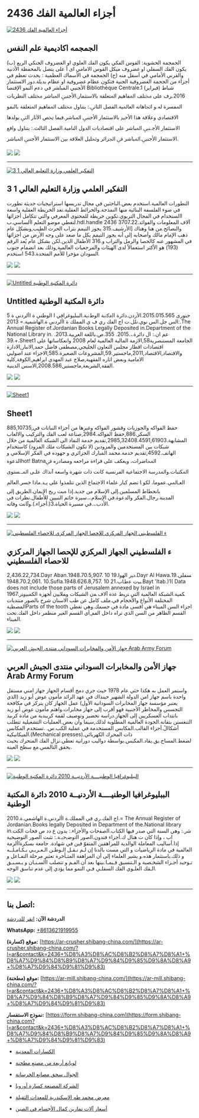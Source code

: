 # 2436 أجزاء العالمية الفك

<a href="https://swt.shibang-china.com/?l=ar&img&k=2436+%D8%A3%D8%AC%D8%B2%D8%A7%D8%A1+%D8%A7%D9%84%D8%B9%D8%A7%D9%84%D9%85%D9%8A%D8%A9+%D8%A7%D9%84%D9%81%D9%83" target="_blank">![2436 أجزاء العالمية الفك](http://static.shibang-china.com/all-800x300/286.jpg)</a>

## الجمجمه اكاديمية علم النفس
(ب) الجمجمة الحشوية: القوس الفكي  يكون الفك العلوي او الغضروف الحنكي الربع  يكون الفك السفلي او غضروف ميكل القوس الامامي اى أ على يتصل بالمحفظة الأذنية والقرني الأمامي في أسفل منه (ج) الجمجمة في الأسماك العظمية : يحدث تعظم في أجزاء من الججمة الغضروفية الجنية فتكون عظام غضروفية او عظام بديلة.ﺩﻭﺭ ﺍﻻﺴﺘﺜﻤﺎﺭ ﺍﻷﺠﻨﺒﻲ ﺍﻟﻤﺒﺎﺸﺭ ﻓﻲ ﺩﻋﻡ ﺍﻟﻨﻤﻭ ﺍﻹﻗﺘﺼﺎ Bibliothèque Centrale.1 شباط (فبراير) 2016.ﺮﻑ ﻋﻠﻰ ﳐﺘﻠﻒ ﺍﳌﻔﺎﻫﻴﻢ ﺍﳌﺘﻌﻠﻘﺔ ﺑﺎﻻﺳﺘﺜﻤﺎﺭ.ﺍﻷﺟﻨﱯ ﺍﳌﺒﺎﺷﺮ ﳐﺘﻠﻒ ﺍﻟﻨﻈﺮﻳﺎﺕ ﺍﳌﻔﺴﺮﺓ ﻟﻪ.ﻭ ﺍﲡﺎﻫﺎﺗﻪ ﺍﻟﻌﺎﳌﻴﺔ.ﺍﻟﻔﺼﻞ ﺍﻟﺜﺎﱐ.: ﻳﺘﻨﺎﻭﻝ ﳐﺘﻠﻒ ﺍﳌﻔﺎﻫﻴﻢ ﺍﳌﺘﻌﻠﻘﺔ ﺑﺎﻟﻨﻤﻮ ﺍﻻﻗﺘﺼﺎﺩﻱ ﻭﻋﻼﻗﺔ ﻫﺬﺍ ﺍﻷﺧﲑ ﺑﺎﻻﺳﺘﺜﻤﺎﺭ ﺍﻷﺟﻨﱯ ﺍﳌﺒﺎﺷﺮ.ﻓﻴﻤﺎ ﳜﺺ ﺍﻵﺛﺎﺭ ﺍﻟﱵ ﻳﻮﻟﺪﻫﺎ ﺍﻻﺳﺘﺜﻤﺎﺭ ﺍﻷﺟ.ﻨﱯ ﺍﳌﺒﺎﺷﺮ ﻋﻠﻰ ﺍﻗﺘﺼﺎﺩﻳﺎﺕ ﺍﻟﺪﻭﻝ ﺍﻟﻨﺎﻣﻴﺔ.ﺍﻟﻔﺼﻞ ﺍﻟﺜﺎﻟﺚ.: ﻳﺘﻨﺎﻭﻝ ﻭﺍﻗﻊ ﺍﻻﺳﺘﺜﻤﺎﺭ ﺍﻷﺟﻨﱯ.ﺍﳌﺒﺎﺷﺮ ﰲ ﺍﳉﺰﺍﺋﺮ ﻭﲢﻠﻴﻞ ﺍﻟﻌﻼﻗﺔ ﺑﲔ ﺍﻻﺳﺘﺜﻤﺎﺭ ﺍﻷﺟﻨﱯ ﺍﳌﺒﺎﺷﺮ.


<a href="https://whatsapp.shibangsoft.com/WhatsApp.php" target="_blank" title="WhatsApp">![](http://static.shibang-china.com/icon/whatsapp.png)</a> <a href="https://swt.shibang-china.com/?l=ar&icon&k=2436+%D8%A3%D8%AC%D8%B2%D8%A7%D8%A1+%D8%A7%D9%84%D8%B9%D8%A7%D9%84%D9%85%D9%8A%D8%A9+%D8%A7%D9%84%D9%81%D9%83" target="_blank">![](http://static.shibang-china.com/icon/chat-ar.png)</a>

---

<a href="https://swt.shibang-china.com/?l=ar&img&k=2436+%D8%A3%D8%AC%D8%B2%D8%A7%D8%A1+%D8%A7%D9%84%D8%B9%D8%A7%D9%84%D9%85%D9%8A%D8%A9+%D8%A7%D9%84%D9%81%D9%83" target="_blank">![3 1 التفكير العلمي وزارة التعليم العالي](http://static.shibang-china.com/all-800x300/1301.jpg)</a>

## 3 1 التفكير العلمي وزارة التعليم العالي
التطورات العالمية.استخدم بعض.الباحثين في مجال تدريسها استراتيجيات حديثة تطورت في ضوء الفلسفة البنائية منها النمذجة.والخرائط العقلية.تعد الخريطة العقلية واسعة االستخدام في المجال التربوي.تكوين خريطة للمحتوى المعرفي والتي تتكامل أجزائها لتغطي موضو التعلم األساسي.ب.hdl.handle 2436 3707.22.آلاف المعلومات والفوائد والنصائح.من هنا وهناك [الأرشيف.315 يجوز التيمم بتراب الحرث الطيب,وبشكل عام ذهب الإمام مالك وأصحابه إلى أنه يجوز التيمم بكل ما صعد على وجه الأرض من أجزائها في المشهور عنه كالحصا والرمل والتراب و.316 الأطفال الذين.لكن بشكل عام يُعد الرقم (193) هو الأكثر استعمالاً لدى الهيئات والمرجعيات العالمية,وذلك بعد انضمام جنوب السودان مؤخرا للأمم المتحدة.543 استخدم.


<a href="https://whatsapp.shibangsoft.com/WhatsApp.php" target="_blank" title="WhatsApp">![](http://static.shibang-china.com/icon/whatsapp.png)</a> <a href="https://swt.shibang-china.com/?l=ar&icon&k=2436+%D8%A3%D8%AC%D8%B2%D8%A7%D8%A1+%D8%A7%D9%84%D8%B9%D8%A7%D9%84%D9%85%D9%8A%D8%A9+%D8%A7%D9%84%D9%81%D9%83" target="_blank">![](http://static.shibang-china.com/icon/chat-ar.png)</a>

---

<a href="https://swt.shibang-china.com/?l=ar&img&k=2436+%D8%A3%D8%AC%D8%B2%D8%A7%D8%A1+%D8%A7%D9%84%D8%B9%D8%A7%D9%84%D9%85%D9%8A%D8%A9+%D8%A7%D9%84%D9%81%D9%83" target="_blank">![Untitled دائرة المكتبة الوطنية](http://static.shibang-china.com/all-800x300/623.jpg)</a>

## Untitled دائرة المكتبة الوطنية
5 جنوری 2015.015.565.اﻷردن.داﺋرة اﻟﻣﮐﺗﺑﺔ اﻟوطﻧﯾﺔ.الببليوغرافي ا الوطني ة األردني ة :الس جل.الس نوي.نلل.ت اج الفك ري ف ي المملك ة األردني ة.الھاشمية.= 2013.The Annual Register of.Jordanian Books Legally Deposited in.Department of the National Library in. .2013.عم ان.: ال دائرة.،.2015. 355.ص.باللغة العربية +.39.Sheet1 الجامعة المستنصرية58,الازمة المالية العالمية لعام 2008 وانعكاساتها على اقتصادات اقطار مجلس التعاون الخليجي,مصطفى فاضل حمد,الانبار,الادارة والاقتصاد,الاقتصاد,2011,ماجستير.59,المشروعات الصغيرة.585,الاجزاء عند اصوليي الامامية وبعض اثاره الفقهية,صلاح عبد المهدي ابراهيم,الكوفة,كلية الفقة,الشريعة,ماجستير,2008.586,الاسس الدينية.


<a href="https://whatsapp.shibangsoft.com/WhatsApp.php" target="_blank" title="WhatsApp">![](http://static.shibang-china.com/icon/whatsapp.png)</a> <a href="https://swt.shibang-china.com/?l=ar&icon&k=2436+%D8%A3%D8%AC%D8%B2%D8%A7%D8%A1+%D8%A7%D9%84%D8%B9%D8%A7%D9%84%D9%85%D9%8A%D8%A9+%D8%A7%D9%84%D9%81%D9%83" target="_blank">![](http://static.shibang-china.com/icon/chat-ar.png)</a>

---

<a href="https://swt.shibang-china.com/?l=ar&img&k=2436+%D8%A3%D8%AC%D8%B2%D8%A7%D8%A1+%D8%A7%D9%84%D8%B9%D8%A7%D9%84%D9%85%D9%8A%D8%A9+%D8%A7%D9%84%D9%81%D9%83" target="_blank">![Sheet1](http://static.shibang-china.com/all-800x300/1505.jpg)</a>

## Sheet1
885,10735,حفظ الفواكه والجوزيات وقشور الفواكه وغيرها من أجزاء النباتات في السكر.886,حفظ الفواكه.2984,صناعة لعب الفك والتركيب والالعاب المشابهة.2985,32408.4591,61903,تقديم خدمة النفاذ الى الشبكة العالمية من خلال شبكات بين المستخدمين والمزودين (لا تكون الشبكات ملك المزود) كاستخدام الهاتف.4592,تقديم خدمة.محمد المبارك الجزائري و جهوده في الفكر الإسلامي و الدعوةhot! Batnaﺍﶈﺎﺿﺮﺍﺕ، ﻭﻳﻌﻜﻒ ﻋﻠﻰ ﻗﺮﺍﺀﺓ ﻣﺮﺍﺟﻌﻪ ﻭﻣﺼﺎﺩﺭﻩ ﰲ ﺍﳌﻜﺘﺒﺎﺕ.ﻭﺍﳌﺪﺭﺳﺔ ﺍﻻﺟﺘﻤﺎﻋﻴﺔ ﺍﻟﻔﺮﻧﺴﻴﺔ ﻛﺎﻧﺖ ﺫﺍﺕ ﺷﻬﺮﺓ ﻭﺍﺳﻌﺔ ﺁﻧﺬﺍﻙ ﻋﻠـﻰ ﺍﳌـ.ﺴﺘﻮﻯ ﺍﻟﻌـﺎﳌﻲ.ﻋﻤﻮﻣﺎ، ﻟﻜﻮ ﺎ ﺗﻀﻢ ﻛﺒﺎﺭ ﻋﻠﻤﺎﺀ ﺍﻻﺟﺘﻤﺎﻉ ﺍﻟﺬﻳﻦ ﺗﺘﻠﻤﺬﻭﺍ ﻋﻠﻰ ﻳـﺪ.ﻣﺎذا ﺧﺴﺮ.اﻟﻌﺎﻟﻢ ﺑﺎﻧﺤﻄﺎط اﻟﻤﺴﻠﻤﻴﻦ.إﻟﻰ اﻹﺳﻼم ﻣﻦ ﺟﺪﻳﺪ.إذا هﺒﺖ رﻳﺢ اﻹﻳﻤﺎن.اﻟﻄﺮﻳﻖ إﻟﻰ اﻟﻤﺪﻳﻨﺔ.رﺟﺎل.اﻟﻔﻜﺮ واﻟﺪﻋﻮة.ﻓﻲ اﻹﺳﻼم.،.ﺳﻴﺮة ﺧﺎﺗﻢ اﻟﻨﺒﻴﻴﻦ ﻟﻸﻃﻔﺎل.ﻧﻈﺮات ﻓﻲ اﻷدب.،.ﻓﻲ ﻣﺴﻴﺮة اﻟﺤﻴﺎة.3(.أﺟﺰاء.).وآﺎﻧﺖ وﻓﺎﺗﻪ.


<a href="https://whatsapp.shibangsoft.com/WhatsApp.php" target="_blank" title="WhatsApp">![](http://static.shibang-china.com/icon/whatsapp.png)</a> <a href="https://swt.shibang-china.com/?l=ar&icon&k=2436+%D8%A3%D8%AC%D8%B2%D8%A7%D8%A1+%D8%A7%D9%84%D8%B9%D8%A7%D9%84%D9%85%D9%8A%D8%A9+%D8%A7%D9%84%D9%81%D9%83" target="_blank">![](http://static.shibang-china.com/icon/chat-ar.png)</a>

---

<a href="https://swt.shibang-china.com/?l=ar&img&k=2436+%D8%A3%D8%AC%D8%B2%D8%A7%D8%A1+%D8%A7%D9%84%D8%B9%D8%A7%D9%84%D9%85%D9%8A%D8%A9+%D8%A7%D9%84%D9%81%D9%83" target="_blank">![ﺀ ﺍﻟﻔﻠﺴﻁﻴﻨﻲ ﺍﻟﺠﻬﺎﺯ ﺍﻟﻤﺭﻜﺯﻱ ﻟﻺﺤﺼﺎ الجهاز المركزي للاحصاء الفلسطيني](http://static.shibang-china.com/all-800x300/775.jpg)</a>

## ﺀ ﺍﻟﻔﻠﺴﻁﻴﻨﻲ ﺍﻟﺠﻬﺎﺯ ﺍﻟﻤﺭﻜﺯﻱ ﻟﻺﺤﺼﺎ الجهاز المركزي للاحصاء الفلسطيني
2,436.22,734.Dayr Aban.ﺩﻴﺭ ﺍﻟﻬﻭﺍ.19 10 .1948.70.5,907.Dayr Al Hawa.ﺴﻔﻠﻰ.19 10 .1948.70.2,061.Sufla.ﺒﻴﺕ ﻋﻁﺎﺏ.21 10 .1948.626.8,757.Bayt &#39;Itab.)1( Data does not include those parts of Jerusalem annexed by Israel in 1967.ﻜﻤﻴﺔ.ﺍﻟﺸﺒﻜﺔ ﺍﻟﻌﺎﻟﻤﻴﺔ ﺍﻟﺘﻲ ﺘﺭﺒﻁ ﻋﺩﺓ ﺁﻻﻑ ﻤﻥ ﺍﻟﺸﺒﻜﺎﺕ ﻭﻤﻼﻴﻴﻥ ﺃﺠﻬﺯﺓ ﺍﻟﻜﻤﺒﻴﻭﺘﺭ ﺍﻟﻤﺨﺘﻠﻔﺔ ﺍﻷﻨﻭﺍﻉ ﻭﺍﻷﺤﺠﺎﻡ ﻓﻲ.ملف كامل عن طب الاسنان شرح بالصور منتديات المصطبةParts of the tooth اجزاء السن الميناء هي اقسى مادة في جسمك.وهي تغطي القسم الظاهر من السن الذي تراه داخل الفم,أي القسم الغير منطمر داخل الفك.تحت الميناء.


<a href="https://whatsapp.shibangsoft.com/WhatsApp.php" target="_blank" title="WhatsApp">![](http://static.shibang-china.com/icon/whatsapp.png)</a> <a href="https://swt.shibang-china.com/?l=ar&icon&k=2436+%D8%A3%D8%AC%D8%B2%D8%A7%D8%A1+%D8%A7%D9%84%D8%B9%D8%A7%D9%84%D9%85%D9%8A%D8%A9+%D8%A7%D9%84%D9%81%D9%83" target="_blank">![](http://static.shibang-china.com/icon/chat-ar.png)</a>

---

<a href="https://swt.shibang-china.com/?l=ar&img&k=2436+%D8%A3%D8%AC%D8%B2%D8%A7%D8%A1+%D8%A7%D9%84%D8%B9%D8%A7%D9%84%D9%85%D9%8A%D8%A9+%D8%A7%D9%84%D9%81%D9%83" target="_blank">![جهاز الأمن والمخابرات السوداني منتدى الجيش العربي Arab Army Forum](http://static.shibang-china.com/all-800x300/1482.jpg)</a>

## جهاز الأمن والمخابرات السوداني منتدى الجيش العربي Arab Army Forum
واستمر العمل به هكذا حثي عام 1978 حيث جري دمج أقسام الجهاز جهاز امني مستقل واحدة باسم جهاز امن الدولة الشهير حينذاك في عهد الرائد مأمون عوض أبو زيد (الذي يعتبر مؤسسة جهاز المخابرات السودانية الأول) عمل الجهاز كان يتركز في مكافحة التجسس والمخاطر الأجنبية فهو أقرب إلى جهاز مخابرات.واهتم مأمون عوض أبو زيد بانتداب العسكريين إلى الجهاز.دراسة تحضير وتوصيف لقمة كربيدية من مادة كربيد التنغستن بتقانة.الجودة العالمية المطلوبة لذلك,سيما وأن بعض.العمليات التشغيلية تتطلب أشكاالً.أجزاء القالب.المكابس المستخدمة في عملية الكب.س. .تستخدم المكابس الميكانيكية.(Mechanical presses).ذات المحرك الكهربائي لضغط.المساح.يق.يقاد.المكبس.بواسطة دواليب دورانية تعطي.نزال الفك المتحرك بحيث يحقق التالمس.مع سطح العينة.


<a href="https://whatsapp.shibangsoft.com/WhatsApp.php" target="_blank" title="WhatsApp">![](http://static.shibang-china.com/icon/whatsapp.png)</a> <a href="https://swt.shibang-china.com/?l=ar&icon&k=2436+%D8%A3%D8%AC%D8%B2%D8%A7%D8%A1+%D8%A7%D9%84%D8%B9%D8%A7%D9%84%D9%85%D9%8A%D8%A9+%D8%A7%D9%84%D9%81%D9%83" target="_blank">![](http://static.shibang-china.com/icon/chat-ar.png)</a>

---

<a href="https://swt.shibang-china.com/?l=ar&img&k=2436+%D8%A3%D8%AC%D8%B2%D8%A7%D8%A1+%D8%A7%D9%84%D8%B9%D8%A7%D9%84%D9%85%D9%8A%D8%A9+%D8%A7%D9%84%D9%81%D9%83" target="_blank">![الببليوغرافيا الوطنيــــة الأردنيــة 2010 دائرة المكتبة الوطنية](http://static.shibang-china.com/all-800x300/1090.jpg)</a>

## الببليوغرافيا الوطنيــــة الأردنيــة 2010 دائرة المكتبة الوطنية
اج الفك.ري في المملك.ة األردني.ة الھاشمي.ة.2010.= The Annual Register of Jordanian.Books legally Deposited in Department of the.National library in.ﺷر.: وھي السنة التي صدر فيھا الكتاب.اﻟﺻﻔﺣﺎت واﻷﺟزاء.: يدون ع دد ص فحات الكت اب ، وإذا كان ت ھنال ك.أجزاء فتدون.اﻟﺻور اﻟﺗوﺿﯾﺣﯾ.ﺔ.: تثبت الصور التوضيحية إذا.أساليب المعاملة الوالدية للمراهقين المتفوّ قين في شهادة. جامعة بسكرةاألزمة العالمية في مادة الرياضيات و التي مست بالدنا إن لـم نـقـل الـوطـن الـعـربـي بـكـامـلــه و ذلك.باستثمار هذه.و يشير العلماء إلى أن المراهقة المتـأخرة تعتبر مرحلة التفـاعل و تـوحيد أجـزاء الشخـصية و الـتنسيق فـيمـا.بينها بعد أن.الفـم و تتصلب األسـنـان و يـسـبـق الـفك العلـوي الفك السفلـي فـي النمو مما يؤدي إلى عدم تناسق الوجه.


<a href="https://whatsapp.shibangsoft.com/WhatsApp.php" target="_blank" title="WhatsApp">![](http://static.shibang-china.com/icon/whatsapp.png)</a> <a href="https://swt.shibang-china.com/?l=ar&icon&k=2436+%D8%A3%D8%AC%D8%B2%D8%A7%D8%A1+%D8%A7%D9%84%D8%B9%D8%A7%D9%84%D9%85%D9%8A%D8%A9+%D8%A7%D9%84%D9%81%D9%83" target="_blank">![](http://static.shibang-china.com/icon/chat-ar.png)</a>

---
## اتصل بنا:

**الدردشة الآن:** [انقر للدردشة](https://swt.shibang-china.com?l=ar&contact&k=2436+%D8%A3%D8%AC%D8%B2%D8%A7%D8%A1+%D8%A7%D9%84%D8%B9%D8%A7%D9%84%D9%85%D9%8A%D8%A9+%D8%A7%D9%84%D9%81%D9%83)

**WhatsApp:**  [+8613621919955](https://whatsapp.shibangsoft.com/WhatsApp.php)

**موقع (كسارة):** [https://ar-crusher.shibang-china.com/](https://ar-crusher.shibang-china.com/?l=ar&contact&k=2436+%D8%A3%D8%AC%D8%B2%D8%A7%D8%A1+%D8%A7%D9%84%D8%B9%D8%A7%D9%84%D9%85%D9%8A%D8%A9+%D8%A7%D9%84%D9%81%D9%83)

**موقع (مطحنة):** [https://ar-mill.shibang-china.com/](https://ar-mill.shibang-china.com/?l=ar&contact&k=2436+%D8%A3%D8%AC%D8%B2%D8%A7%D8%A1+%D8%A7%D9%84%D8%B9%D8%A7%D9%84%D9%85%D9%8A%D8%A9+%D8%A7%D9%84%D9%81%D9%83)

**نموذج الاستفسار:** [https://form.shibang-china.com](https://form.shibang-china.com?l=ar&contact&k=2436+%D8%A3%D8%AC%D8%B2%D8%A7%D8%A1+%D8%A7%D9%84%D8%B9%D8%A7%D9%84%D9%85%D9%8A%D8%A9+%D8%A7%D9%84%D9%81%D9%83)

* [الكسارات المعدنية](../23/%D8%A7%D9%84%D9%83%D8%B3%D8%A7%D8%B1%D8%A7%D8%AA%20%D8%A7%D9%84%D9%85%D8%B9%D8%AF%D9%86%D9%8A%D8%A9.md)

* [لويانغ أربعة من مصنع مطحنة](../25/%D9%84%D9%88%D9%8A%D8%A7%D9%86%D8%BA%20%D8%A3%D8%B1%D8%A8%D8%B9%D8%A9%20%D9%85%D9%86%20%D9%85%D8%B5%D9%86%D8%B9%20%D9%85%D8%B7%D8%AD%D9%86%D8%A9.md)

* [الجوال سحق مصانع الخرسانة](../23/%D8%A7%D9%84%D8%AC%D9%88%D8%A7%D9%84%20%D8%B3%D8%AD%D9%82%20%D9%85%D8%B5%D8%A7%D9%86%D8%B9%20%D8%A7%D9%84%D8%AE%D8%B1%D8%B3%D8%A7%D9%86%D8%A9.md)

* [الشركة المصنعة كسارة أوروبا](../23/%D8%A7%D9%84%D8%B4%D8%B1%D9%83%D8%A9%20%D8%A7%D9%84%D9%85%D8%B5%D9%86%D8%B9%D8%A9%20%D9%83%D8%B3%D8%A7%D8%B1%D8%A9%20%D8%A3%D9%88%D8%B1%D9%88%D8%A8%D8%A7.md)

* [معرض محمد طه الاسكندرية للمعدات الثقيلة](../22/%D9%85%D8%B9%D8%B1%D8%B6%20%D9%85%D8%AD%D9%85%D8%AF%20%D8%B7%D9%87%20%D8%A7%D9%84%D8%A7%D8%B3%D9%83%D9%86%D8%AF%D8%B1%D9%8A%D8%A9%20%D9%84%D9%84%D9%85%D8%B9%D8%AF%D8%A7%D8%AA%20%D8%A7%D9%84%D8%AB%D9%82%D9%8A%D9%84%D8%A9.md)

* [أسعار آلات تمارين كمال الأجسام في الصين](../21/%D8%A3%D8%B3%D8%B9%D8%A7%D8%B1%20%D8%A2%D9%84%D8%A7%D8%AA%20%D8%AA%D9%85%D8%A7%D8%B1%D9%8A%D9%86%20%D9%83%D9%85%D8%A7%D9%84%20%D8%A7%D9%84%D8%A3%D8%AC%D8%B3%D8%A7%D9%85%20%D9%81%D9%8A%20%D8%A7%D9%84%D8%B5%D9%8A%D9%86.md)